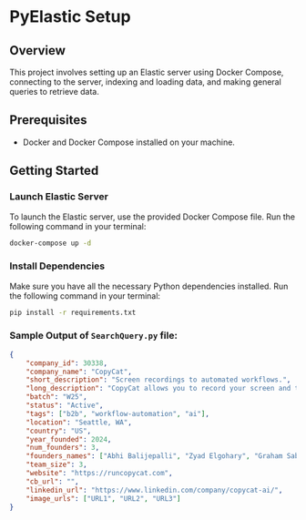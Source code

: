 # PyElastic Setup

## Overview
This project involves setting up an Elastic server using Docker Compose, connecting to the server, indexing and loading data, and making general queries to retrieve data.

## Prerequisites
- Docker and Docker Compose installed on your machine.

## Getting Started

### Launch Elastic Server
To launch the Elastic server, use the provided Docker Compose file. Run the following command in your terminal:
```sh
docker-compose up -d
```

### Install Dependencies
Make sure you have all the necessary Python dependencies installed. Run the following command in your terminal:
```sh
pip install -r requirements.txt
```

### Sample Output of `SearchQuery.py` file:

```json
{
    "company_id": 30338,
    "company_name": "CopyCat",
    "short_description": "Screen recordings to automated workflows.",
    "long_description": "CopyCat allows you to record your screen and turn that task into an automation using AI.",
    "batch": "W25",
    "status": "Active",
    "tags": ["b2b", "workflow-automation", "ai"],
    "location": "Seattle, WA",
    "country": "US",
    "year_founded": 2024,
    "num_founders": 3,
    "founders_names": ["Abhi Balijepalli", "Zyad Elgohary", "Graham Sabin"],
    "team_size": 3,
    "website": "https://runcopycat.com",
    "cb_url": "",
    "linkedin_url": "https://www.linkedin.com/company/copycat-ai/",
    "image_urls": ["URL1", "URL2", "URL3"]
}
